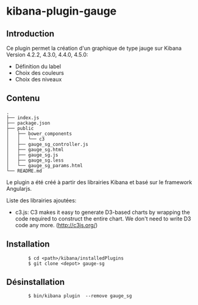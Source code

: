 
kibana-plugin-gauge
===================


Introduction
-------------

Ce plugin permet la création d'un graphique de type jauge sur Kibana Version 4.2.2, 4.3.0, 4.4.0, 4.5.0:

* Définition du label
* Choix des couleurs
* Choix des niveaux


Contenu
-------
```
.
├── index.js
├── package.json
├── public
│   ├── bower_components
│   │   └── c3
│   ├── gauge_sg_controller.js
│   ├── gauge_sg.html
│   ├── gauge_sg.js
│   ├── gauge_sg.less
│   └── gauge_sg_params.html
└── README.md
```
Le plugin a été créé à partir des librairies Kibana et basé sur le framework Angularjs.

Liste des librairies ajoutées:

* c3.js: C3 makes it easy to generate D3-based charts by wrapping the code required to construct the entire chart. We don't need to write D3 code any more. (http://c3js.org/)


Installation
------------

```
        $ cd <path>/kibana/installedPlugins
        $ git clone <depot> gauge-sg
```


Désinstallation
---------------

```
        $ bin/kibana plugin  --remove gauge_sg
```

